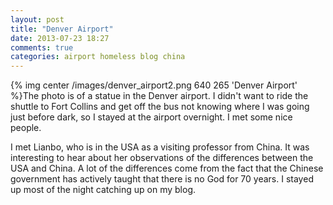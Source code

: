 ```yaml
---
layout: post
title: "Denver Airport"
date: 2013-07-23 18:27
comments: true
categories: airport homeless blog china
---
```

{% img center /images/denver_airport2.png 640 265 'Denver Airport' %}The photo is of a statue in the Denver airport.  I didn't want to ride the shuttle to Fort Collins and get off the bus not knowing where I was going just before dark, so I stayed at the airport overnight.  I met some nice people.  

I met Lianbo, who is in the USA as a visiting professor from China.  It was interesting to hear about her observations of the differences between the USA and China.  A lot of the differences come from the fact that the Chinese government has actively taught that there is no God for 70 years.  I stayed up most of the night catching up on my blog.